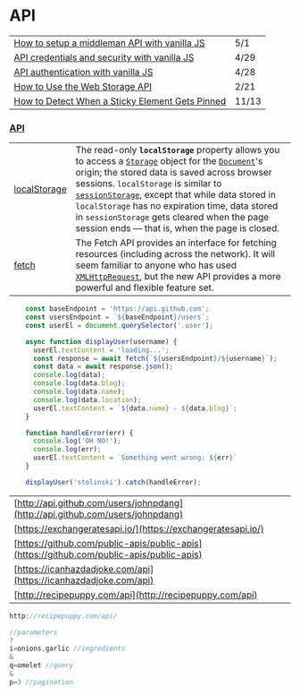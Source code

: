 # API

|  |  |
| :--- | :--- |
| [How to setup a middleman API with vanilla JS](https://gomakethings.com/how-to-setup-a-middleman-api-with-vanilla-js/) | 5/1 |
| [API credentials and security with vanilla JS](https://gomakethings.com/api-credentials-and-security-with-vanilla-js/) | 4/29 |
| [API authentication with vanilla JS](https://gomakethings.com/api-authentication-with-vanilla-js/) | 4/28 |
| [How to Use the Web Storage API](https://blog.bitsrc.io/localstorage-sessionstorage-the-web-storage-of-the-web-6b7ca51c8b2a) | 2/21 |
| [How to Detect When a Sticky Element Gets Pinned](https://davidwalsh.name/detect-sticky?utm_source=Responsive+Design+Weekly&utm_campaign=f46addca91-RWD_Newsletter_435&utm_medium=email&utm_term=0_df65b6d7c8-f46addca91-59185629) | 11/13 |

### [API](https://developer.mozilla.org/en-US/docs/Web/API)

|  |  |
| :--- | :--- |
| [localStorage](https://developer.mozilla.org/en-US/docs/Web/API/Window/localStorage) | The read-only **`localStorage`** property allows you to access a [`Storage`](https://developer.mozilla.org/en-US/docs/Web/API/Storage) object for the [`Document`](https://developer.mozilla.org/en-US/docs/Web/API/Document)'s origin; the stored data is saved across browser sessions. `localStorage` is similar to [`sessionStorage`](https://developer.mozilla.org/en-US/docs/Web/API/Window/sessionStorage), except that while data stored in `localStorage` has no expiration time, data stored in `sessionStorage` gets cleared when the page session ends — that is, when the page is closed. |
| [fetch](https://developer.mozilla.org/en-US/docs/Web/API/Fetch_API) | The Fetch API provides an interface for fetching resources \(including across the network\). It will seem familiar to anyone who has used [`XMLHttpRequest`](https://developer.mozilla.org/en-US/docs/Web/API/XMLHttpRequest), but the new API provides a more powerful and flexible feature set. |

```javascript
    const baseEndpoint = 'https://api.github.com';
    const usersEndpoint = `${baseEndpoint}/users`;
    const userEl = document.querySelector('.user');

    async function displayUser(username) {
      userEl.textContent = 'loading...';
      const response = await fetch(`${usersEndpoint}/${username}`);
      const data = await response.json();
      console.log(data);
      console.log(data.blog);
      console.log(data.name);
      console.log(data.location);
      userEl.textContent = `${data.name} - ${data.blog}`;
    }

    function handleError(err) {
      console.log('OH NO!');
      console.log(err);
      userEl.textContent = `Something went wrong: ${err}`
    }

    displayUser('stolinski').catch(handleError);
```

|  |  |
| :--- | :--- |
| [http://api.github.com/users/johnpdang](http://api.github.com/users/johnpdang) |  |
| [https://exchangeratesapi.io/](https://exchangeratesapi.io/) |  |
| [https://github.com/public-apis/public-apis](https://github.com/public-apis/public-apis) |  |
| [https://icanhazdadjoke.com/api](https://icanhazdadjoke.com/api) |  |
| [http://recipepuppy.com/api](http://recipepuppy.com/api) |  |

```javascript
http://recipepuppy.com/api/

//parameters
?
i=onions,garlic //ingredients
&
q=omelet //query
&
p=3 //pagination


```

